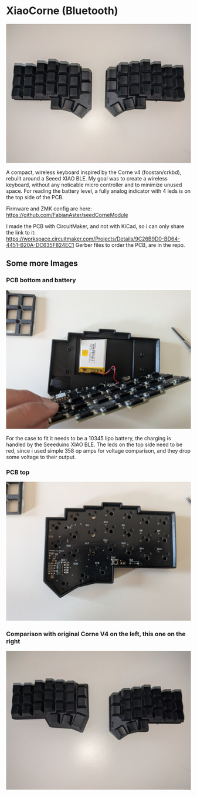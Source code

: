 # XiaoCorne (Bluetooth)

![XiaoCorne](./docs/PXL_20251005_140615346.jpg)

A compact, wireless keyboard inspired by the Corne v4 (foostan/crkbd), rebuilt around a Seeed XIAO BLE.
My goal was to create a wireless keyboard, without any noticable micro controller and to minimize unused space.
For reading the battery level, a fully analog indicator with 4 leds is on the top side of the PCB.

Firmware and ZMK config are here: https://github.com/FabianAster/seedCorneModule

I made the PCB with CircuitMaker, and not with KiCad, so i can only share the link to it: https://workspace.circuitmaker.com/Projects/Details/9C26B9D0-BD64-4451-B20A-DC635F824EC1
Gerber files to order the PCB, are in the repo.

## Some more Images

### PCB bottom and battery

![Comparison](./docs/PXL_20251005_134637014.jpg)

For the case to fit it needs to be a 10345 lipo battery, the charging is handled by the Seeeduino XIAO BLE.
The leds on the top side need to be red, since i used simple 358 op amps for voltage comparison, and they drop some voltage to their output.

### PCB top

![Comparison](./docs/PXL_20251005_134645765.jpg)

### Comparison with original Corne V4 on the left, this one on the right

![Comparison](./docs/PXL_20251005_140834343.jpg)
